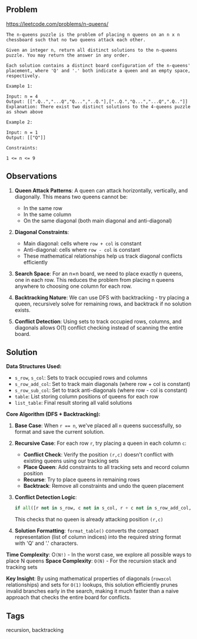 ## Problem

https://leetcode.com/problems/n-queens/

```
The n-queens puzzle is the problem of placing n queens on an n x n chessboard such that no two queens attack each other.

Given an integer n, return all distinct solutions to the n-queens puzzle. You may return the answer in any order.

Each solution contains a distinct board configuration of the n-queens' placement, where 'Q' and '.' both indicate a queen and an empty space, respectively.

Example 1:

Input: n = 4
Output: [[".Q..","...Q","Q...","..Q."],["..Q.","Q...","...Q",".Q.."]]
Explanation: There exist two distinct solutions to the 4-queens puzzle as shown above

Example 2:

Input: n = 1
Output: [["Q"]]

Constraints:

1 <= n <= 9
```

## Observations

1. **Queen Attack Patterns**: A queen can attack horizontally, vertically, and diagonally. This means two queens cannot be:
   - In the same row
   - In the same column  
   - On the same diagonal (both main diagonal and anti-diagonal)

2. **Diagonal Constraints**: 
   - Main diagonal: cells where `row + col` is constant
   - Anti-diagonal: cells where `row - col` is constant
   - These mathematical relationships help us track diagonal conflicts efficiently

3. **Search Space**: For an n×n board, we need to place exactly n queens, one in each row. This reduces the problem from placing n queens anywhere to choosing one column for each row.

4. **Backtracking Nature**: We can use DFS with backtracking - try placing a queen, recursively solve for remaining rows, and backtrack if no solution exists.

5. **Conflict Detection**: Using sets to track occupied rows, columns, and diagonals allows O(1) conflict checking instead of scanning the entire board.

## Solution

**Data Structures Used:**
- `s_row`, `s_col`: Sets to track occupied rows and columns
- `s_row_add_col`: Set to track main diagonals (where row + col is constant)
- `s_row_sub_col`: Set to track anti-diagonals (where row - col is constant)  
- `table`: List storing column positions of queens for each row
- `list_table`: Final result storing all valid solutions

**Core Algorithm (DFS + Backtracking):**

1. **Base Case**: When `r == n`, we've placed all `n` queens successfully, so format and save the current solution.

2. **Recursive Case**: For each row `r`, try placing a queen in each column `c`:
   - **Conflict Check**: Verify the position `(r,c)` doesn't conflict with existing queens using our tracking sets
   - **Place Queen**: Add constraints to all tracking sets and record column position
   - **Recurse**: Try to place queens in remaining rows
   - **Backtrack**: Remove all constraints and undo the queen placement

3. **Conflict Detection Logic**:
   ```python
   if all([r not in s_row, c not in s_col, r + c not in s_row_add_col, r - c not in s_row_sub_col]):
   ```
   This checks that no queen is already attacking position `(r,c)`

4. **Solution Formatting**: `format_table()` converts the compact representation (list of column indices) into the required string format with 'Q' and '.' characters.

**Time Complexity**: O`(N!)` - In the worst case, we explore all possible ways to place N queens
**Space Complexity**: `O(N)` - For the recursion stack and tracking sets

**Key Insight**: By using mathematical properties of diagonals (`row±col` relationships) and sets for `O(1)` lookups, this solution efficiently prunes invalid branches early in the search, making it much faster than a naive approach that checks the entire board for conflicts.

## Tags

recursion, backtracking